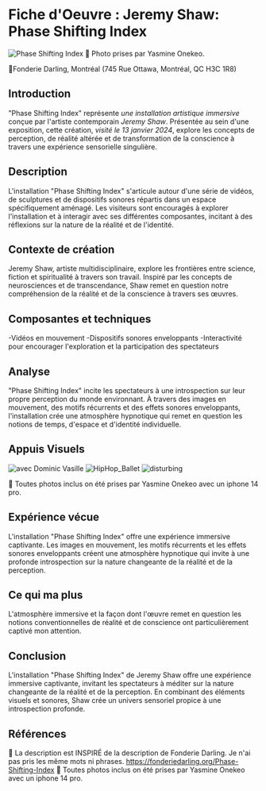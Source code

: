 # Fiche d'Oeuvre : Jeremy Shaw: Phase Shifting Index
![Phase Shifting Index](https://github.com/yas0reo/H24_V11_inspirations_onekeo/assets/143228707/39d2b357-dd19-401c-b5a2-64da1d6422e8)
📸 Photo prises par Yasmine Onekeo.

📍Fonderie Darling, Montréal
(745 Rue Ottawa, Montréal, QC H3C 1R8)


## Introduction

"Phase Shifting Index" représente *une installation artistique immersive* conçue par l'artiste contemporain *Jeremy Shaw*. Présentée au sein d'une exposition, cette création, *visité le 13 janvier 2024*, explore les concepts de perception, de réalité altérée et de transformation de la conscience à travers une expérience sensorielle singulière.


## Description

L'installation "Phase Shifting Index" s'articule autour d'une série de vidéos, de sculptures et de dispositifs sonores répartis dans un espace spécifiquement aménagé. Les visiteurs sont encouragés à explorer l'installation et à interagir avec ses différentes composantes, incitant à des réflexions sur la nature de la réalité et de l'identité.


## Contexte de création

Jeremy Shaw, artiste multidisciplinaire, explore les frontières entre science, fiction et spiritualité à travers son travail. Inspiré par les concepts de neurosciences et de transcendance, Shaw remet en question notre compréhension de la réalité et de la conscience à travers ses œuvres.

## Composantes et techniques

-Vidéos en mouvement
-Dispositifs sonores enveloppants
-Interactivité pour encourager l'exploration et la participation des spectateurs

## Analyse

"Phase Shifting Index" incite les spectateurs à une introspection sur leur propre perception du monde environnant. À travers des images en mouvement, des motifs récurrents et des effets sonores enveloppants, l'installation crée une atmosphère hypnotique qui remet en question les notions de temps, d'espace et d'identité individuelle.


## Appuis Visuels

![avec Dominic Vasille](https://github.com/yas0reo/H24_V11_inspirations_onekeo/assets/143228707/f08ff04a-81b4-44f5-9ffc-38f1c49db0a5)
![HipHop_Ballet](https://github.com/yas0reo/H24_V11_inspirations_onekeo/assets/143228707/bfc98b39-a1cb-423c-b4db-324b71468516)
![disturbing](https://github.com/yas0reo/H24_V11_inspirations_onekeo/assets/143228707/cb9acdb6-2cf0-440c-8b41-e2f974d704fa)

📸 Toutes photos inclus on été prises par Yasmine Onekeo avec un iphone 14 pro.

## Expérience vécue

L'installation "Phase Shifting Index" offre une expérience immersive captivante. Les images en mouvement, les motifs récurrents et les effets sonores enveloppants créent une atmosphère hypnotique qui invite à une profonde introspection sur la nature changeante de la réalité et de la perception.

## Ce qui ma plus

L'atmosphère immersive et la façon dont l'œuvre remet en question les notions conventionnelles de réalité et de conscience ont particulièrement captivé mon attention.

## Conclusion

L'installation "Phase Shifting Index" de Jeremy Shaw offre une expérience immersive captivante, invitant les spectateurs à méditer sur la nature changeante de la réalité et de la perception. En combinant des éléments visuels et sonores, Shaw crée un univers sensoriel propice à une introspection profonde.


## Références
📄 La description est INSPIRÉ de la description de Fonderie Darling. Je n'ai pas pris les même mots ni phrases.
https://fonderiedarling.org/Phase-Shifting-Index
📸 Toutes photos inclus on été prises par Yasmine Onekeo avec un iphone 14 pro.


